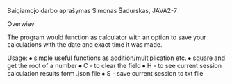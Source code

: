 Baigiamojo darbo aprašymas
Simonas Šadurskas, JAVA2-7

Overwiev

The program would function as calculator with an option to save your calculations with the date and exact time it was made.


Usage: 
⦁	simple useful functions as addition/multiplication etc.
⦁	square and get the root of a number
⦁	C - to clear the field
⦁	H - to see current session calculation results form .json file
⦁	S - save current session to txt file
